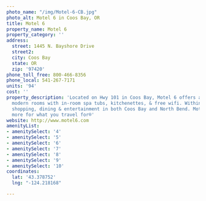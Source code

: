 ```yaml
---
photo_name: "/img/Motel-6-CB.jpg"
photo_alt: Motel 6 in Coos Bay, OR
title: Motel 6
property_name: Motel 6
property_category: ''
address:
  street: 1445 N. Bayshore Drive
  street2: 
  city: Coos Bay
  state: OR
  zip: '97420'
phone_toll_free: 800-466-8356
phone_local: 541-267-7171
units: '94'
cost: ''
property_description: 'Located on Hwy 101 in Coos Bay, Motel 6 offers a variety of
  modern rooms with in-room spa tubs, kitchenettes, & free wifi. Within 5 miles of
  shopping, dining & entertainment in both Coos Bay and North Bend. Motel 6: Save
  more for what you travel for®'
website: http://www.motel6.com
amenityList:
- amenitySelect: '4'
- amenitySelect: '5'
- amenitySelect: '6'
- amenitySelect: '7'
- amenitySelect: '8'
- amenitySelect: '9'
- amenitySelect: '10'
coordinates:
  lat: '43.378752'
  lng: "-124.218168"

---
```

